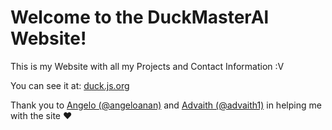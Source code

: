 # Welcome to the DuckMasterAl Website!
This is my Website with all my Projects and Contact Information :V

You can see it at: [duck.js.org](https://duck.js.org)

Thank you to [Angelo (@angeloanan)](https://angeloanan.xyz) and [Advaith (@advaith1)](https://advaith.fun) in helping me with the site :heart:
